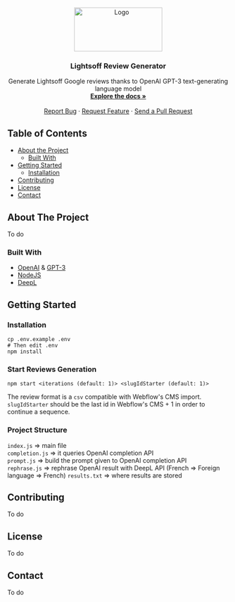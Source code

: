 <br />
<p align="center">
  <img src="https://assets.website-files.com/63443c840cfd046fe593bf33/636a7824b7ac60050f56493e_Linkedin%20-%20Open%20Graph%20Image%20URL.png" alt="Logo" width="200" height="100">
   
  <h3 align="center">Lightsoff Review Generator</h3>

  <p align="center">
    Generate Lightsoff Google reviews thanks to OpenAI GPT-3 text-generating language model
    <br />
    <a href="https://github.com/deuzu/openai-lightsoff/"><strong>Explore the docs »</strong></a>
    <br />
    <br />
    <a href="https://github.com/deuzu/openai-lightsoff/issues">Report Bug</a>
    ·
    <a href="https://github.com/deuzu/openai-lightsoff/issues">Request Feature</a>
    ·
    <a href="https://github.com/deuzu/openai-lightsoff/pulls">Send a Pull Request</a>
  </p>
</p>

## Table of Contents

- [About the Project](#about-the-project)
  - [Built With](#built-with)
- [Getting Started](#getting-started)
  - [Installation](#installation)
- [Contributing](#contributing)
- [License](#license)
- [Contact](#contact)

## About The Project

To do

### Built With

- [OpenAI](https://openai.com/) & [GPT-3](https://beta.openai.com/docs/models/gpt-3)
- [NodeJS](https://nodejs.org)
- [DeepL](https://github.com/DeepLcom/deepl-node)

## Getting Started

### Installation

```console
cp .env.example .env
# Then edit .env
npm install
```

### Start Reviews Generation

```console
npm start <iterations (default: 1)> <slugIdStarter (default: 1)>
```

The review format is a `csv` compatible with Webflow's CMS import.
`slugIdStarter` should be the last id in Webflow's CMS + 1 in order to continue a sequence.

### Project Structure

`index.js` => main file  
`completion.js` => it queries OpenAI completion API  
`prompt.js` => build the prompt given to OpenAI completion API  
`rephrase.js` => rephrase OpenAI result with DeepL API (French => Foreign language => French)
`results.txt` => where results are stored

## Contributing

To do

## License

To do

## Contact

To do
